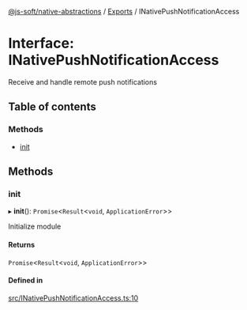[@js-soft/native-abstractions](../README.md) / [Exports](../modules.md) / INativePushNotificationAccess

# Interface: INativePushNotificationAccess

Receive and handle remote push notifications

## Table of contents

### Methods

-   [init](INativePushNotificationAccess.md#init)

## Methods

### init

▸ **init**(): `Promise`<`Result`<`void`, `ApplicationError`\>\>

Initialize module

#### Returns

`Promise`<`Result`<`void`, `ApplicationError`\>\>

#### Defined in

[src/INativePushNotificationAccess.ts:10](https://github.com/js-soft/ts-native-access/blob/2235f5c/packages/abstractions/src/INativePushNotificationAccess.ts#L10)
